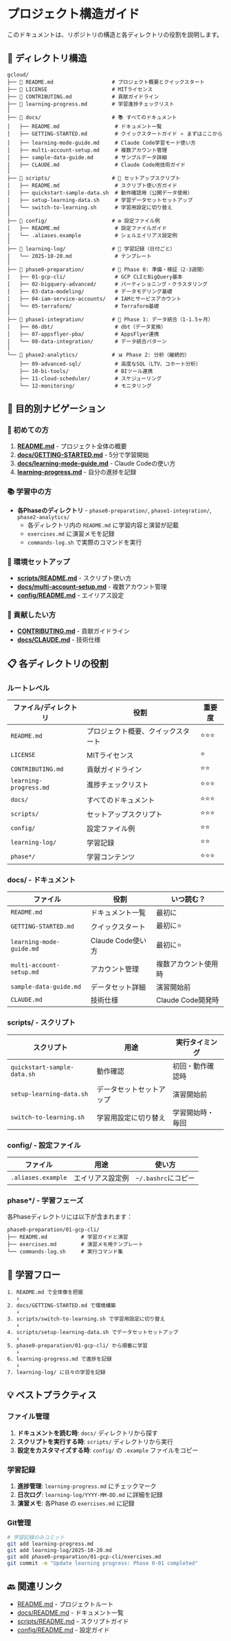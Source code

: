 # プロジェクト構造ガイド

このドキュメントは、リポジトリの構造と各ディレクトリの役割を説明します。

## 📁 ディレクトリ構造

```
gcloud/
├── 📄 README.md                   # プロジェクト概要とクイックスタート
├── 📄 LICENSE                     # MITライセンス
├── 📄 CONTRIBUTING.md             # 貢献ガイドライン
├── 📄 learning-progress.md        # 学習進捗チェックリスト
│
├── 📂 docs/                       # 📚 すべてのドキュメント
│   ├── README.md                  # ドキュメント一覧
│   ├── GETTING-STARTED.md         # クイックスタートガイド ⭐ まずはここから
│   ├── learning-mode-guide.md     # Claude Code学習モード使い方
│   ├── multi-account-setup.md     # 複数アカウント管理
│   ├── sample-data-guide.md       # サンプルデータ詳細
│   ├── CLAUDE.md                  # Claude Code用技術ガイド
│
├── 📂 scripts/                    # 🔧 セットアップスクリプト
│   ├── README.md                  # スクリプト使い方ガイド
│   ├── quickstart-sample-data.sh  # 動作確認用（公開データ使用）
│   ├── setup-learning-data.sh     # 学習データセットセットアップ
│   └── switch-to-learning.sh      # 学習用設定に切り替え
│
├── 📂 config/                     # ⚙️ 設定ファイル例
│   ├── README.md                  # 設定ファイルガイド
│   └── .aliases.example           # シェルエイリアス設定例
│
├── 📂 learning-log/               # 📝 学習記録（日付ごと）
│   └── 2025-10-20.md              # テンプレート
│
├── 📂 phase0-preparation/         # 🎯 Phase 0: 準備・検証（2-3週間）
│   ├── 01-gcp-cli/                # GCP CLIとBigQuery基本
│   ├── 02-bigquery-advanced/      # パーティショニング・クラスタリング
│   ├── 03-data-modeling/          # データモデリング基礎
│   ├── 04-iam-service-accounts/   # IAMとサービスアカウント
│   └── 05-terraform/              # Terraform基礎
│
├── 📂 phase1-integration/         # 🔄 Phase 1: データ統合（1-1.5ヶ月）
│   ├── 06-dbt/                    # dbt（データ変換）
│   ├── 07-appsflyer-pba/          # AppsFlyer連携
│   └── 08-data-integration/       # データ統合パターン
│
└── 📂 phase2-analytics/           # 📊 Phase 2: 分析（継続的）
    ├── 09-advanced-sql/           # 高度なSQL（LTV、コホート分析）
    ├── 10-bi-tools/               # BIツール連携
    ├── 11-cloud-scheduler/        # スケジューリング
    └── 12-monitoring/             # モニタリング
```

## 🎯 目的別ナビゲーション

### 🚀 初めての方

1. **[README.md](README.md)** - プロジェクト全体の概要
2. **[docs/GETTING-STARTED.md](docs/GETTING-STARTED.md)** - 5分で学習開始
3. **[docs/learning-mode-guide.md](docs/learning-mode-guide.md)** - Claude Codeの使い方
4. **[learning-progress.md](learning-progress.md)** - 自分の進捗を記録

### 📚 学習中の方

- **各Phaseのディレクトリ** - `phase0-preparation/`, `phase1-integration/`, `phase2-analytics/`
  - 各ディレクトリ内の `README.md` に学習内容と演習が記載
  - `exercises.md` に演習メモを記録
  - `commands-log.sh` で実際のコマンドを実行

### 🔧 環境セットアップ

- **[scripts/README.md](scripts/README.md)** - スクリプト使い方
- **[docs/multi-account-setup.md](docs/multi-account-setup.md)** - 複数アカウント管理
- **[config/README.md](config/README.md)** - エイリアス設定

### 🤝 貢献したい方

- **[CONTRIBUTING.md](CONTRIBUTING.md)** - 貢献ガイドライン
- **[docs/CLAUDE.md](docs/CLAUDE.md)** - 技術仕様

## 📋 各ディレクトリの役割

### ルートレベル

| ファイル/ディレクトリ | 役割 | 重要度 |
|---------------------|------|--------|
| `README.md` | プロジェクト概要、クイックスタート | ⭐⭐⭐ |
| `LICENSE` | MITライセンス | ⭐ |
| `CONTRIBUTING.md` | 貢献ガイドライン | ⭐⭐ |
| `learning-progress.md` | 進捗チェックリスト | ⭐⭐⭐ |
| `docs/` | すべてのドキュメント | ⭐⭐⭐ |
| `scripts/` | セットアップスクリプト | ⭐⭐⭐ |
| `config/` | 設定ファイル例 | ⭐⭐ |
| `learning-log/` | 学習記録 | ⭐⭐ |
| `phase*/` | 学習コンテンツ | ⭐⭐⭐ |

### docs/ - ドキュメント

| ファイル | 役割 | いつ読む？ |
|---------|------|-----------|
| `README.md` | ドキュメント一覧 | 最初に |
| `GETTING-STARTED.md` | クイックスタート | 最初に⭐ |
| `learning-mode-guide.md` | Claude Code使い方 | 最初に⭐ |
| `multi-account-setup.md` | アカウント管理 | 複数アカウント使用時 |
| `sample-data-guide.md` | データセット詳細 | 演習開始前 |
| `CLAUDE.md` | 技術仕様 | Claude Code開発時 |

### scripts/ - スクリプト

| スクリプト | 用途 | 実行タイミング |
|----------|------|---------------|
| `quickstart-sample-data.sh` | 動作確認 | 初回・動作確認時 |
| `setup-learning-data.sh` | データセットセットアップ | 演習開始前 |
| `switch-to-learning.sh` | 学習用設定に切り替え | 学習開始時・毎回 |

### config/ - 設定ファイル

| ファイル | 用途 | 使い方 |
|---------|------|--------|
| `.aliases.example` | エイリアス設定例 | `~/.bashrc`にコピー |

### phase*/ - 学習フェーズ

各Phaseディレクトリには以下が含まれます：

```
phase0-preparation/01-gcp-cli/
├── README.md           # 学習ガイドと演習
├── exercises.md        # 演習メモ用テンプレート
└── commands-log.sh     # 実行コマンド集
```

## 🔄 学習フロー

```
1. README.md で全体像を把握
   ↓
2. docs/GETTING-STARTED.md で環境構築
   ↓
3. scripts/switch-to-learning.sh で学習用設定に切り替え
   ↓
4. scripts/setup-learning-data.sh でデータセットセットアップ
   ↓
5. phase0-preparation/01-gcp-cli/ から順番に学習
   ↓
6. learning-progress.md で進捗を記録
   ↓
7. learning-log/ に日々の学習を記録
```

## 💡 ベストプラクティス

### ファイル管理

1. **ドキュメントを読む時**: `docs/` ディレクトリから探す
2. **スクリプトを実行する時**: `scripts/` ディレクトリから実行
3. **設定をカスタマイズする時**: `config/` の `.example` ファイルをコピー

### 学習記録

1. **進捗管理**: `learning-progress.md` にチェックマーク
2. **日次ログ**: `learning-log/YYYY-MM-DD.md` に詳細を記録
3. **演習メモ**: 各Phase の `exercises.md` に記録

### Git管理

```bash
# 学習記録のみコミット
git add learning-progress.md
git add learning-log/2025-10-20.md
git add phase0-preparation/01-gcp-cli/exercises.md
git commit -m "Update learning progress: Phase 0-01 completed"
```

## 🔙 関連リンク

- [README.md](README.md) - プロジェクトルート
- [docs/README.md](docs/README.md) - ドキュメント一覧
- [scripts/README.md](scripts/README.md) - スクリプトガイド
- [config/README.md](config/README.md) - 設定ガイド

